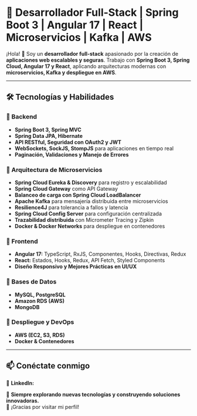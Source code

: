 # 🚀 Desarrollador Full-Stack | Spring Boot 3 | Angular 17 | React | Microservicios | Kafka | AWS  

¡Hola! 👋 Soy un **desarrollador full-stack** apasionado por la creación de **aplicaciones web escalables y seguras**. Trabajo con **Spring Boot 3, Spring Cloud, Angular 17 y React**, aplicando arquitecturas modernas con **microservicios, Kafka y despliegue en AWS**.  

---

## 🛠️ Tecnologías y Habilidades  

### 🔹 Backend  
- **Spring Boot 3, Spring MVC**  
- **Spring Data JPA, Hibernate**  
- **API RESTful, Seguridad con OAuth2 y JWT**  
- **WebSockets, SockJS, StompJS** para aplicaciones en tiempo real  
- **Paginación, Validaciones y Manejo de Errores**  

### 🔹 Arquitectura de Microservicios  
- **Spring Cloud Eureka & Discovery** para registro y escalabilidad  
- **Spring Cloud Gateway** como API Gateway  
- **Balanceo de carga con Spring Cloud LoadBalancer**  
- **Apache Kafka** para mensajería distribuida entre microservicios  
- **Resilience4J** para tolerancia a fallos y latencia  
- **Spring Cloud Config Server** para configuración centralizada  
- **Trazabilidad distribuida** con Micrometer Tracing y Zipkin  
- **Docker & Docker Networks** para despliegue en contenedores  

### 🔹 Frontend  
- **Angular 17:** TypeScript, RxJS, Componentes, Hooks, Directivas, Redux  
- **React:** Estados, Hooks, Redux, API Fetch, Styled Components  
- **Diseño Responsivo y Mejores Prácticas en UI/UX**  

### 🔹 Bases de Datos  
- **MySQL, PostgreSQL**  
- **Amazon RDS (AWS)**  
- **MongoDB**  

### 🔹 Despliegue y DevOps  
- **AWS (EC2, S3, RDS)**  
- **Docker & Contenedores**  
---

## 📫 Conéctate conmigo  

🔗 **LinkedIn:**   

🚀 **Siempre explorando nuevas tecnologías y construyendo soluciones innovadoras.**  
📌 ¡Gracias por visitar mi perfil!  
